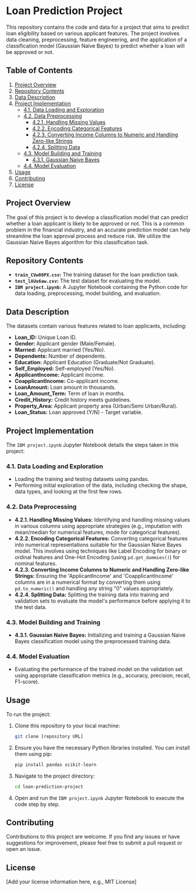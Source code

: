 # Loan Prediction Project

This repository contains the code and data for a project that aims to predict loan eligibility based on various applicant features. The project involves data cleaning, preprocessing, feature engineering, and the application of a classification model (Gaussian Naive Bayes) to predict whether a loan will be approved or not.

## Table of Contents

1.  [Project Overview](#project-overview)
2.  [Repository Contents](#repository-contents)
3.  [Data Description](#data-description)
4.  [Project Implementation](#project-implementation)
    * [4.1. Data Loading and Exploration](#41-data-loading-and-exploration)
    * [4.2. Data Preprocessing](#42-data-preprocessing)
        * [4.2.1. Handling Missing Values](#421-handling-missing-values)
        * [4.2.2. Encoding Categorical Features](#422-encoding-categorical-features)
        * [4.2.3. Converting Income Columns to Numeric and Handling Zero-like Strings](#423-converting-income-columns-to-numeric-and-handling-zero-like-strings)
        * [4.2.4. Splitting Data](#424-splitting-data)
    * [4.3. Model Building and Training](#43-model-building-and-training)
        * [4.3.1. Gaussian Naive Bayes](#431-gaussian-naive-bayes)
    * [4.4. Model Evaluation](#44-model-evaluation)
5.  [Usage](#usage)
6.  [Contributing](#contributing)
7.  [License](#license)

## Project Overview

The goal of this project is to develop a classification model that can predict whether a loan applicant is likely to be approved or not. This is a common problem in the financial industry, and an accurate prediction model can help streamline the loan approval process and reduce risk. We utilize the Gaussian Naive Bayes algorithm for this classification task.

## Repository Contents

* **`train_CVw08PX.csv`:** The training dataset for the loan prediction task.
* **`test_lAUu6aw.csv`:** The test dataset for evaluating the model.
* **`IBM project.ipynb`:** A Jupyter Notebook containing the Python code for data loading, preprocessing, model building, and evaluation.

## Data Description

The datasets contain various features related to loan applicants, including:

* **Loan_ID:** Unique Loan ID.
* **Gender:** Applicant gender (Male/Female).
* **Married:** Applicant married (Yes/No).
* **Dependents:** Number of dependents.
* **Education:** Applicant Education (Graduate/Not Graduate).
* **Self_Employed:** Self-employed (Yes/No).
* **ApplicantIncome:** Applicant income.
* **CoapplicantIncome:** Co-applicant income.
* **LoanAmount:** Loan amount in thousands.
* **Loan_Amount_Term:** Term of loan in months.
* **Credit_History:** Credit history meets guidelines.
* **Property_Area:** Applicant property area (Urban/Semi Urban/Rural).
* **Loan_Status:** Loan approved (Y/N) - Target variable.

## Project Implementation

The `IBM project.ipynb` Jupyter Notebook details the steps taken in this project:

### 4.1. Data Loading and Exploration

* Loading the training and testing datasets using pandas.
* Performing initial exploration of the data, including checking the shape, data types, and looking at the first few rows.

### 4.2. Data Preprocessing

* **4.2.1. Handling Missing Values:** Identifying and handling missing values in various columns using appropriate strategies (e.g., imputation with mean/median for numerical features, mode for categorical features).
* **4.2.2. Encoding Categorical Features:** Converting categorical features into numerical representations suitable for the Gaussian Naive Bayes model. This involves using techniques like Label Encoding for binary or ordinal features and One-Hot Encoding (using `pd.get_dummies()`) for nominal features.
* **4.2.3. Converting Income Columns to Numeric and Handling Zero-like Strings:** Ensuring the 'ApplicantIncome' and 'CoapplicantIncome' columns are in a numerical format by converting them using `pd.to_numeric()` and handling any string "0" values appropriately.
* **4.2.4. Splitting Data:** Splitting the training data into training and validation sets to evaluate the model's performance before applying it to the test data.

### 4.3. Model Building and Training

* **4.3.1. Gaussian Naive Bayes:** Initializing and training a Gaussian Naive Bayes classification model using the preprocessed training data.

### 4.4. Model Evaluation

* Evaluating the performance of the trained model on the validation set using appropriate classification metrics (e.g., accuracy, precision, recall, F1-score).

## Usage

To run the project:

1.  Clone this repository to your local machine:
    ```bash
    git clone [repository URL]
    ```
2.  Ensure you have the necessary Python libraries installed. You can install them using pip:
    ```bash
    pip install pandas scikit-learn
    ```
3.  Navigate to the project directory:
    ```bash
    cd loan-prediction-project
    ```
4.  Open and run the `IBM project.ipynb` Jupyter Notebook to execute the code step by step.

## Contributing

Contributions to this project are welcome. If you find any issues or have suggestions for improvement, please feel free to submit a pull request or open an issue.

## License

[Add your license information here, e.g., MIT License]
